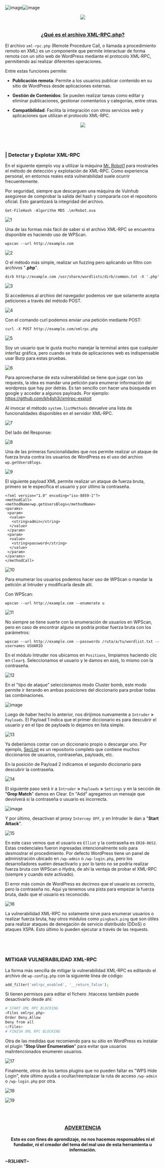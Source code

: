 ![image](https://github.com/user-attachments/assets/ab59e73f-3c36-4297-ba0a-175e0f74c75a)![image](https://github.com/user-attachments/assets/b90d616e-1b28-4531-b7ae-eb1192b11643)<p align="center">
  <a href="https://github.com/DenverCoder1/readme-typing-svg"><img src="https://readme-typing-svg.herokuapp.com?font=Fira+Code&pause=1000&color=D1F700&width=410&lines=Vulnerabilidad+XMLRPC+en+WordPress"></a>
</p>

<h1 align="center"></h1>

<h3 align="center"><ins>¿Qué es el archivo XML-RPC.php?</ins></h3>

El archivo `xml-rpc.php` (Remote Procedure Call, o llamada a procedimiento remoto en XML) es un componente que permite interactuar de forma remota con un sitio web de WordPress mediante el protocolo XML-RPC, permitiendo así realizar diferentes operaciones. 

Entre estas funciones permite:

- **Publicación remota**: Permite a los usuarios publicar contenido en su sitio de WordPress desde aplicaciones externas.

- **Gestión de Contenidos**: Se pueden realizar tareas como editar y eliminar publicaciones, gestionar comentarios y categorías, entre otras.

- **Compatibilidad**: Facilita la integración con otros servicios web y aplicaciones que utilizan el protocolo XML-RPC.


<p align="center">
  <img src="https://github.com/R3LI4NT/articulos/blob/main/Pentesting/WEB/img/XML-RPC.png">
</p>

<h1 align="center"></h1>

</br>

### | Detectar y Explotar XML-RPC

En el siguiente ejemplo voy a utilizar la máquina <a href="https://github.com/R3LI4NT/ctf-retos/blob/main/2-%20Maquinas-Medium/Mr.Robot_1.md">Mr. Robot1</a> para mostrarles el método de detección y explotación de XML-RPC. Como experiencia personal, en entornos reales está vulnerabilidad suele ocurrir frecuentemente.

Por seguridad, siempre que descarguen una máquina de Vulnhub asegúrese de comprobar la salida del hash y compararla con el repositorio oficial. Esto garantizará la integridad del archivo.

```
Get-FileHash -Algorithm MD5 .\mrRobot.ova
```

![1](https://github.com/user-attachments/assets/8e858ad7-c3c3-4912-a2c3-5df728963817)

Una de las formas más fácil de saber si el archivo XML-RPC se encuentra disponible es haciendo uso de WPScan.
```
wpscan --url http://example.com
```

![2](https://github.com/user-attachments/assets/611ff604-2a43-4400-bb1f-415c7f1367b8)

O el método más simple, realizar un fuzzing pero aplicando un filtro con archivos "**.php**".
```
dirb http://example.com /usr/share/wordlists/dirb/common.txt -X '.php'
```

![3](https://github.com/user-attachments/assets/c489150c-fbd4-45cf-a20a-9270cb2aa53e)


Si accedemos al archivo del navegador podemos ver que solamente acepta peticiones a través del método POST.

![4](https://github.com/user-attachments/assets/3722b738-a792-417c-a798-4fbaf1b648b5)

Con el comando curl podemos enviar una petición mediante POST:
```
curl -X POST http://example.com/xmlrpc.php
```

![5](https://github.com/user-attachments/assets/032d29e7-cc90-443f-8594-35ca1275972c)

Soy un usuario que le gusta mucho manejar la terminal antes que cualquier interfaz gráfica, pero cuando se trata de aplicaciones web es indispensable usar Burp para estas pruebas.

![6](https://github.com/user-attachments/assets/58e75750-a8a9-4822-9973-fe1c51468b14)

Para aprovecharse de esta vulnerabilidad se tiene que jugar con las requests, la idea es mandar una petición para enumerar información del wordpress que hay por detrás. Es tan sencillo con hacer una búsqueda en google y acceder a algunos payloads. Por ejemplo: https://github.com/kh4sh3i/xmlrpc-exploit

Al invocar el método `system.listMethods` devuelve una lista de funcionalidades disponibles en el servidor XML-RPC.

![7](https://github.com/user-attachments/assets/e3ab59b9-72f7-49fd-9914-0995687f34c9)

Del lado del Response:

![8](https://github.com/user-attachments/assets/c3449532-2526-48c6-a0aa-1977bd8d89fa)

Una de las primeras funcionalidades que nos permite realizar un ataque de fuerza bruta contra los usuarios de WordPress es el uso del archivo `wp.getUsersBlogs`.

![9](https://github.com/user-attachments/assets/b54e1be9-598f-4cb8-bc89-0dedca901e4e)

El siguiente payload XML permite realizar un ataque de fuerza bruta, primero se le especifica el usuario y por útlimo la contraseña.

```
<?xml version="1.0" encoding="iso-8859-1"?>
<methodCall>
<methodName>wp.getUsersBlogs</methodName>
<params>
 <param>
  <value>
   <string>admin</string>
  </value>
 </param>
 <param>
  <value>
   <string>password</string>
  </value>
 </param>
</params>
</methodCall>
```

![10](https://github.com/user-attachments/assets/f20ff35b-1a72-4b72-9899-e356a0162166)

Para enumerar los usuarios podemos hacer uso de WPScan o mandar la petición al Intruder y modificarla desde allí.

Con WPScan:
```
wpscan --url http://example.com --enumerate u
```

![11](https://github.com/user-attachments/assets/51041390-49af-419c-b91d-a26d1b9ce0bf)

No siempre se tiene suerte con la enumeración de usuarios en WPScan, pero en caso de encontrar alguno se podría probar fuerza bruta con los parámetros:
```
wpscan --url http://example.com --passwords /ruta/a/tu/wordlist.txt --usernames USUARIO
```

En el módulo Intruder nos ubicamos en `Positions`, limpiamos haciendo clíc en `Clear§`. Seleccionamos el usuario y le damos en `Add§`, lo mismo con la contraseña.

![12](https://github.com/user-attachments/assets/94cd1038-f966-4bff-9276-31dcdddccd25)

En el "tipo de ataque" seleccionamos modo Cluster bomb, este modo permite ir iterando en ambas posiciones del diccionario para probar todas las combinaciones.

![image](https://github.com/user-attachments/assets/32586b5b-eae2-49b5-ae1d-80b3d2b6db67)

Luego de haber hecho lo anterior, nos dirijimos nuevamente a `Intruder` **>** `Payloads`. El Payload 1 indica que el primer diccionario es para descubrir el usuario y en el tipo de payloads lo dejamos en lista simple.

![13](https://github.com/user-attachments/assets/77d139fa-bda8-4bdf-ab96-dcf702c93c9b)

Ya deberíamos contar con un diccionario propio o descargar uno. Por ejemplo, <a href="https://github.com/danielmiessler/SecLists">SecList</a> es un repositorio completo que contiene muchos diccionarios de usuarios, contraseñas, payloads, etc.

En la posición de Payload 2 indicamos el segundo diccionario para descubrir la contraseña.

![14](https://github.com/user-attachments/assets/1a0a21f9-1017-422d-b163-42a613585767)

El siguiente paso será ir a `Intruder` **>** `Payloads` **>** `Settings` y en la sección de "**Grep Match**" damos en Clear. En "Add" agregamos un mensaje que devolverá si la contraseña o usuario es incorrecta.

![image](https://github.com/user-attachments/assets/0e5cecd1-fa12-42b0-a6c6-74abf3133e64)

Y por último, desactivan el proxy `Intercep OFF`, y en Intruder le dan a "**Start Attack**".

![15](https://github.com/user-attachments/assets/66dba397-759c-4d04-a489-d4160dcf5672)

En este caso vemos que el usuario es `Elliot` y la contraseña es `ER28-0652`. Estas credenciales fueron ingresadas intencionalmente solo para desmostrar el procedimiento. Por defecto WordPress tiene un panel de administración ubicado en `/wp-admin` o `/wp-login.php`, pero los desarrolladores suelen desactivarlo y por lo tanto no se podría realizar fuerza bruta con WPScan o Hydra, de ahí la ventaja de probar el XML-RPC (siempre y cuando este activado).

El error más común de WordPress es decirnos que el usuario es correcto, pero la contraseña no. Aquí ya tenemos una pista para empezar la fuerza bruta, dado que el usuario es reconocido.

![16](https://github.com/user-attachments/assets/f0ae2184-6f01-4239-b890-d669cb1e954a)

La vulnerabilidad XML-RPC no solamente sirve para enumerar usuarios o realizar fuerza bruta, hay otros módulos como `pingback.ping` que son útiles para realizar ataques de denegación de servicio distribuido (DDoS) o ataques XSPA. Esto último lo pueden ejecutar a través de las requests.

<h1 align="center"></h1>

</br>

### MITIGAR VULNERABILIDAD XML-RPC

La forma más sencilla de mitigar la vulnerabilidad XML-RPC es editando el archivo de `wp-config.php` con la siguiente línea de código:
```php
add_filter('xmlrpc_enabled', '__return_false');
```

Si tienen permisos para editar el fichero .htaccess también puede desactivarlo desde ahí:
```php
# START XML RPC BLOCKING
<Files xmlrpc.php>
Order Deny,Allow
Deny from all
</Files>
# FINISH XML RPC BLOCKING
```

Otra de las medidas que recomiendo para su sitio en WordPress es instalar el plugin "**Stop User Enumeration**" para evitar que usuarios malintencionados enumeren usuarios.

![17](https://github.com/user-attachments/assets/4e387c55-8351-4e49-bb19-8a5a49a06b44)

Finalmente, otros de los tantos plugins que no pueden faltar es "WPS Hide Login", éste último ayuda a ocultar/reemplazar la ruta de acceso `/wp-admin` o `/wp-login.php` por otra.

![18](https://github.com/user-attachments/assets/263ad58c-7f19-4c25-97ae-82467d602965)

![19](https://github.com/user-attachments/assets/f2a6f605-31c5-46bd-8823-03b6f998980c)

</br>

<h1 align="center"></h1>

<h3 align="center"><ins>ADVERTENCIA<ins></h3>

<h4 align="center">Esto es con fines de aprendizaje, no nos hacemos responsables ni el fundador, ni el creador del tema del mal uso de esta herramienta u información.</h4>



#### ~R3LI4NT~

